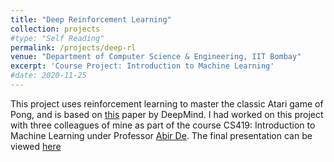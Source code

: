 ```yaml
---
title: "Deep Reinforcement Learning"
collection: projects
#type: "Self Reading"
permalink: /projects/deep-rl
venue: "Department of Computer Science & Engineering, IIT Bombay"
excerpt: 'Course Project: Introduction to Machine Learning'
#date: 2020-11-25
---
```


This project uses reinforcement learning to master the classic Atari game of Pong, and is based on [this](https://www.deepmind.com/publications/playing-atari-with-deep-reinforcement-learning) paper by DeepMind. I had worked on this project with three colleagues of mine as part of the course CS419: Introduction to Machine Learning under Professor [Abir De](https://abir-de.github.io/). The final presentation can be viewed [here](https://ishankapnadak.github.io/files/deep-rl.pdf)